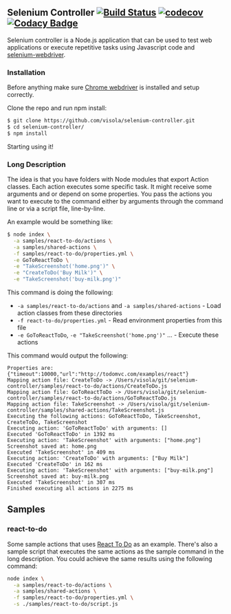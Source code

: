 ## Selenium Controller [![Build Status](https://travis-ci.org/visola/selenium-controller.svg?branch=master)](https://travis-ci.org/visola/selenium-controller) [![codecov](https://codecov.io/gh/visola/selenium-controller/branch/master/graph/badge.svg)](https://codecov.io/gh/visola/selenium-controller) [![Codacy Badge](https://api.codacy.com/project/badge/Grade/691d1d2346e34b0988af8a260b51cd87)](https://www.codacy.com/app/visola/selenium-controller?utm_source=github.com&amp;utm_medium=referral&amp;utm_content=visola/selenium-controller&amp;utm_campaign=Badge_Grade)

Selenium controller is a Node.js application that can be used to test web applications or execute repetitive tasks using Javascript code and [selenium-webdriver](https://www.npmjs.com/package/selenium-webdriver).

### Installation

Before anything make sure [Chrome webdriver](https://sites.google.com/a/chromium.org/chromedriver/) is installed and setup correctly.

Clone the repo and run npm install:

```bash
$ git clone https://github.com/visola/selenium-controller.git
$ cd selenium-controller/
$ npm install
```

Starting using it!

### Long Description

The idea is that you have folders with Node modules that export Action classes. Each action executes some specific task. It might receive some arguments and or depend on some properties. You pass the actions you want to execute to the command either by arguments through the command line or via a script file, line-by-line.

An example would be something like:

```bash
$ node index \
  -a samples/react-to-do/actions \
  -a samples/shared-actions \
  -f samples/react-to-do/properties.yml \
  -e GoToReactToDo \
  -e "TakeScreenshot('home.png')" \
  -e "CreateToDo('Buy Milk')" \
  -e "TakeScreenshot('buy-milk.png')"
```

This command is doing the following:

- `-a samples/react-to-do/actions` and `-a samples/shared-actions` - Load action classes from these directories
- `-f react-to-do/properties.yml` - Read environment properties from this file
- `-e GoToReactToDo`, `-e "TakeScreenshot('home.png')"` ... - Execute these actions

This command would output the following:

```
Properties are: {"timeout":10000,"url":"http://todomvc.com/examples/react"}
Mapping action file: CreateToDo -> /Users/visola/git/selenium-controller/samples/react-to-do/actions/CreateToDo.js
Mapping action file: GoToReactToDo -> /Users/visola/git/selenium-controller/samples/react-to-do/actions/GoToReactToDo.js
Mapping action file: TakeScreenshot -> /Users/visola/git/selenium-controller/samples/shared-actions/TakeScreenshot.js
Executing the following actions: GoToReactToDo, TakeScreenshot, CreateToDo, TakeScreenshot
Executing action: 'GoToReactToDo' with arguments: []
Executed 'GoToReactToDo' in 1392 ms
Executing action: 'TakeScreenshot' with arguments: ["home.png"]
Screenshot saved at: home.png
Executed 'TakeScreenshot' in 409 ms
Executing action: 'CreateToDo' with arguments: ["Buy Milk"]
Executed 'CreateToDo' in 162 ms
Executing action: 'TakeScreenshot' with arguments: ["buy-milk.png"]
Screenshot saved at: buy-milk.png
Executed 'TakeScreenshot' in 307 ms
Finished executing all actions in 2275 ms
```

## Samples

### react-to-do

Some sample actions that uses [React To Do](http://todomvc.com/examples/react) as an example. There's also a sample script that executes the same actions as the sample command in the long description. You could achieve the same results using the following command:

```bash
node index \
  -a samples/react-to-do/actions \
  -a samples/shared-actions \
  -f samples/react-to-do/properties.yml \
  -s ./samples/react-to-do/script.js
```

